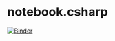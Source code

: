 # notebook.csharp
[![Binder](https://mybinder.org/badge_logo.svg)](https://mybinder.org/v2/gh/Enriquecerviro/notebook.csharp/master?urlpath=lab)
